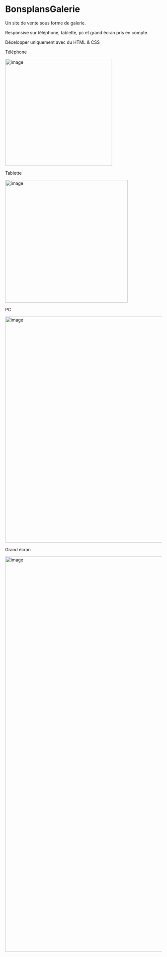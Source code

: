 # BonsplansGalerie
Un site de vente sous forme de galerie.

Responsive sur téléphone, tablette, pc et grand écran pris en compte.

Décelopper uniquement avec du HTML & CSS

Téléphone

<img width="344" alt="image" src="https://github.com/BenzaidYasmine/BonsplansGalerie/assets/17700569/cfadd238-a80d-43ac-aa4e-de22e52a2287">

Tablette

<img width="394" alt="image" src="https://github.com/BenzaidYasmine/BonsplansGalerie/assets/17700569/04f2baa6-6b83-421d-a714-0ccb783e10e3">

PC 

<img width="726" alt="image" src="https://github.com/BenzaidYasmine/BonsplansGalerie/assets/17700569/0db0be6a-d0cd-4225-a5b6-333679f4c446">

Grand écran 

<img width="1270" alt="image" src="https://github.com/BenzaidYasmine/BonsplansGalerie/assets/17700569/66c9fc79-b075-4d33-8bc2-84e827a55f17">

